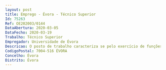 ```yaml
--- 
layout: post
title: Emprego - Évora - Técnico Superior
Id: 75263
Ref: OE202003/0144
DataAbertura: 2020-03-05
DataFecho: 2020-03-19
Trabalho: Técnico Superior
Empregador: Universidade de Évora
Descricao: O posto de trabalho caracteriza se pelo exercício de funções de técnico superior, tal como descrito no anexo a que se refere o n.º 2 do artigo 88.º da Lei n.º 35 2004, de 20 de junho, visando o apoio às atividades relacionadas com a execução do projeto  Infraestrutura Nacional de Energia Solar de Concentração  (INIESC), a decorrer no âmbito da Cátedra Energias Renováveis. As atividades a desenvolver terão lugar nas plataformas experimentais da Cátedra Energias Renováveis, sediadas no Pólo Herdade da Mitra da Universidade de Évora. O técnico superior a contratar será integrado na equipa de operação e manutenção da plataforma experimental. Este posto de trabalho caracteriza se pelo exercício de funções de manutenção da central solar, nomeadamente tarefas de manutenção dos circuitos hidráulicos e equipamentos mecânicos (bombas, válvulas, etc.)  acompanhamento das intervenções nas infraestruturas relacionadas com estruturas e plataformas metálicas e instalação de novos equipamentos  tarefas de operação da central. O período noturno requer especial atenção, podendo haver a necessidade de trabalhar por turnos. Não se inclui nas funções a desempenhar quaisquer responsabilidades por projetos de engenharia.
CodigoPostal: 7004-516 ÉVORA
Concelho: Évora
Distrito: Évora
--- 
```

